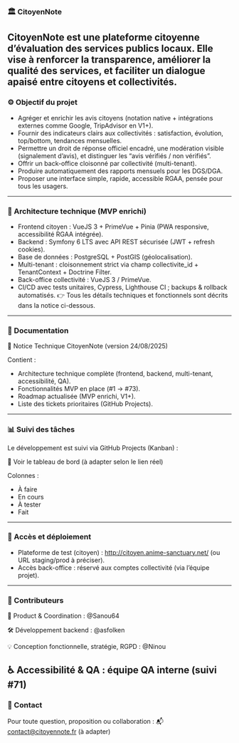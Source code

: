 ### 🏛️ CitoyenNote
CitoyenNote est une plateforme citoyenne d’évaluation des services publics locaux.
Elle vise à renforcer la transparence, améliorer la qualité des services, et faciliter un dialogue apaisé entre citoyens et collectivités.
---
### ⚙️ Objectif du projet
- Agréger et enrichir les avis citoyens (notation native + intégrations externes comme Google, TripAdvisor en V1+).
- Fournir des indicateurs clairs aux collectivités : satisfaction, évolution, top/bottom, tendances mensuelles.
- Permettre un droit de réponse officiel encadré, une modération visible (signalement d’avis), et distinguer les “avis vérifiés / non vérifiés”.
- Offrir un back-office cloisonné par collectivité (multi-tenant).
- Produire automatiquement des rapports mensuels pour les DGS/DGA.
- Proposer une interface simple, rapide, accessible RGAA, pensée pour tous les usagers.
---
### 🧱 Architecture technique (MVP enrichi)
- Frontend citoyen : VueJS 3 + PrimeVue + Pinia (PWA responsive, accessibilité RGAA intégrée).
- Backend : Symfony 6 LTS avec API REST sécurisée (JWT + refresh cookies).
- Base de données : PostgreSQL + PostGIS (géolocalisation).
- Multi-tenant : cloisonnement strict via champ collectivite_id + TenantContext + Doctrine Filter.
- Back-office collectivité : VueJS 3 / PrimeVue.
- CI/CD avec tests unitaires, Cypress, Lighthouse CI ; backups & rollback automatisés.
👉 Tous les détails techniques et fonctionnels sont décrits dans la notice ci-dessous.
---
### 📘 Documentation
📄 Notice Technique CitoyenNote (version 24/08/2025)

Contient :
- Architecture technique complète (frontend, backend, multi-tenant, accessibilité, QA).
- Fonctionnalités MVP en place (#1 → #73).
- Roadmap actualisée (MVP enrichi, V1+).
- Liste des tickets prioritaires (GitHub Projects).
---
### 📊 Suivi des tâches
Le développement est suivi via GitHub Projects (Kanban) :

🔗 Voir le tableau de bord (à adapter selon le lien réel)

Colonnes :
- À faire
- En cours
- À tester
- Fait
---
### 🔐 Accès et déploiement
- Plateforme de test (citoyen) : http://citoyen.anime-sanctuary.net/ (ou URL staging/prod à préciser).
- Accès back-office : réservé aux comptes collectivité (via l’équipe projet).
---
### 🧭 Contributeurs
🧠 Product & Coordination : @Sanou64

🛠️ Développement backend : @asfolken

💡 Conception fonctionnelle, stratégie, RGPD : @Ninou

♿ Accessibilité & QA : équipe QA interne (suivi #71)
---
### 📮 Contact
Pour toute question, proposition ou collaboration :
📬 contact@citoyennote.fr (à adapter)
